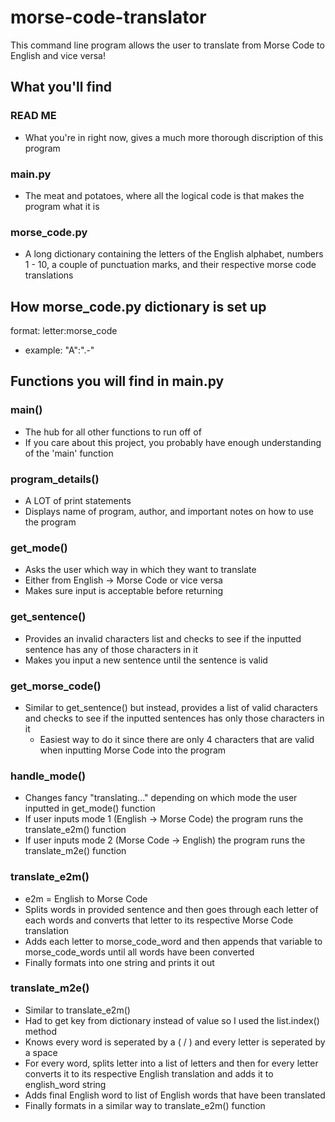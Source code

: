 # morse-code-translator
This command line program allows the user to translate from Morse Code to English and vice versa!

## What you'll find
### READ ME
- What you're in right now, gives a much more thorough discription of this program

### main.py
- The meat and potatoes, where all the logical code is that makes the program what it is

### morse_code.py
- A long dictionary containing the letters of the English alphabet, numbers 1 - 10, a couple of punctuation marks, and their respective morse code translations

## How morse_code.py dictionary is set up
format: letter:morse_code
- example: "A":".-"

## Functions you will find in main.py
### main()
- The hub for all other functions to run off of
- If you care about this project, you probably have enough understanding of the 'main' function

### program_details()
- A LOT of print statements
- Displays name of program, author, and important notes on how to use the program

### get_mode()
- Asks the user which way in which they want to translate
- Either from English -> Morse Code or vice versa
- Makes sure input is acceptable before returning

### get_sentence()
- Provides an invalid characters list and checks to see if the inputted sentence has any of those characters in it
- Makes you input a new sentence until the sentence is valid

### get_morse_code()
- Similar to get_sentence() but instead, provides a list of valid characters and checks to see if the inputted sentences has only those characters in it
  - Easiest way to do it since there are only 4 characters that are valid when inputting Morse Code into the program

### handle_mode()
- Changes fancy "translating..." depending on which mode the user inputted in get_mode() function
- If user inputs mode 1 (English -> Morse Code) the program runs the translate_e2m() function
- If user inputs mode 2 (Morse Code -> English) the program runs  the translate_m2e() function

### translate_e2m()
- e2m = English to Morse Code
- Splits words in provided sentence and then goes through each letter of each words and converts that letter to its respective Morse Code translation
- Adds each letter to morse_code_word and then appends that variable to morse_code_words until all words have been converted
- Finally formats into one string and prints it out

### translate_m2e()
- Similar to translate_e2m()
- Had to get key from dictionary instead of value so I used the list.index() method
- Knows every word is seperated by a ( / ) and every letter is seperated by a space
- For every word, splits letter into a list of letters and then for every letter converts it to its respective English translation and adds it to english_word string
- Adds final English word to list of English words that have been translated
- Finally formats in a similar way to translate_e2m() function
